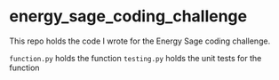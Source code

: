 # energy_sage_coding_challenge
This repo holds the code I wrote for the Energy Sage coding challenge.

`function.py` holds the function
`testing.py` holds the unit tests for the function
